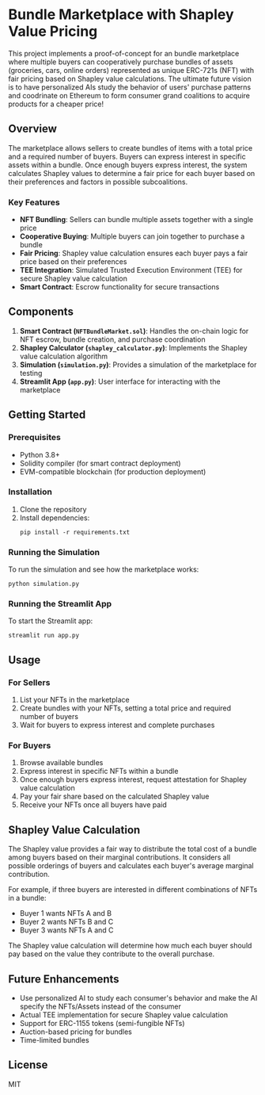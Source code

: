 # Bundle Marketplace with Shapley Value Pricing

This project implements a proof-of-concept for an bundle marketplace where multiple buyers can cooperatively purchase bundles of assets (groceries, cars, online orders) represented as unique ERC-721s (NFT) with fair pricing based on Shapley value calculations. The ultimate future vision is to have personalized AIs study the behavior of users' purchase patterns and coodrinate on Ethereum to form consumer grand coalitions to acquire products for a cheaper price!

## Overview

The marketplace allows sellers to create bundles of items with a total price and a required number of buyers. Buyers can express interest in specific assets within a bundle. Once enough buyers express interest, the system calculates Shapley values to determine a fair price for each buyer based on their preferences and factors in possible subcoalitions.

### Key Features

- **NFT Bundling**: Sellers can bundle multiple assets together with a single price
- **Cooperative Buying**: Multiple buyers can join together to purchase a bundle
- **Fair Pricing**: Shapley value calculation ensures each buyer pays a fair price based on their preferences
- **TEE Integration**: Simulated Trusted Execution Environment (TEE) for secure Shapley value calculation
- **Smart Contract**: Escrow functionality for secure transactions

## Components

1. **Smart Contract (`NFTBundleMarket.sol`)**: Handles the on-chain logic for NFT escrow, bundle creation, and purchase coordination
2. **Shapley Calculator (`shapley_calculator.py`)**: Implements the Shapley value calculation algorithm
3. **Simulation (`simulation.py`)**: Provides a simulation of the marketplace for testing
4. **Streamlit App (`app.py`)**: User interface for interacting with the marketplace

## Getting Started

### Prerequisites

- Python 3.8+
- Solidity compiler (for smart contract deployment)
- EVM-compatible blockchain (for production deployment)

### Installation

1. Clone the repository
2. Install dependencies:
   ```
   pip install -r requirements.txt
   ```

### Running the Simulation

To run the simulation and see how the marketplace works:

```
python simulation.py
```

### Running the Streamlit App

To start the Streamlit app:

```
streamlit run app.py
```

## Usage

### For Sellers

1. List your NFTs in the marketplace
2. Create bundles with your NFTs, setting a total price and required number of buyers
3. Wait for buyers to express interest and complete purchases

### For Buyers

1. Browse available bundles
2. Express interest in specific NFTs within a bundle
3. Once enough buyers express interest, request attestation for Shapley value calculation
4. Pay your fair share based on the calculated Shapley value
5. Receive your NFTs once all buyers have paid

## Shapley Value Calculation

The Shapley value provides a fair way to distribute the total cost of a bundle among buyers based on their marginal contributions. It considers all possible orderings of buyers and calculates each buyer's average marginal contribution.

For example, if three buyers are interested in different combinations of NFTs in a bundle:
- Buyer 1 wants NFTs A and B
- Buyer 2 wants NFTs B and C
- Buyer 3 wants NFTs A and C

The Shapley value calculation will determine how much each buyer should pay based on the value they contribute to the overall purchase.

## Future Enhancements

- Use personalized AI to study each consumer's behavior and make the AI specify the NFTs/Assets instead of the consumer
- Actual TEE implementation for secure Shapley value calculation
- Support for ERC-1155 tokens (semi-fungible NFTs)
- Auction-based pricing for bundles
- Time-limited bundles

## License

MIT 
